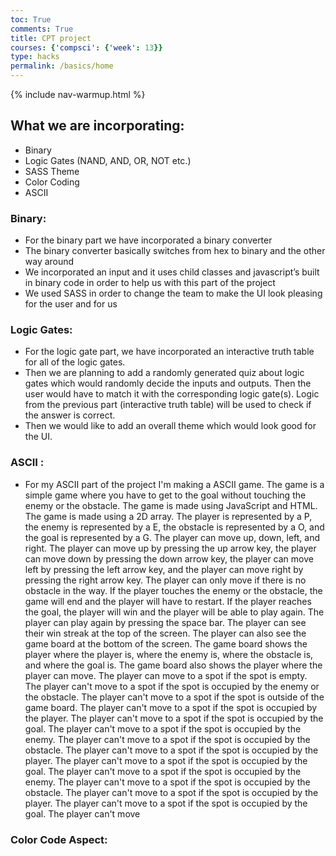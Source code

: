 ```yaml
---
toc: True
comments: True
title: CPT project
courses: {'compsci': {'week': 13}}
type: hacks
permalink: /basics/home
---
```

{% include nav-warmup.html %}

## What we are incorporating:

- Binary
- Logic Gates (NAND, AND, OR, NOT etc.)
- SASS Theme 
- Color Coding
- ASCII

### Binary:

- For the binary part we have incorporated a binary converter 
- The binary converter basically switches from hex to binary and the other way around
- We incorporated an input and it uses child classes and javascript’s built in binary code in order to help us with this part of the project
- We used SASS in order to change the team to make the UI look pleasing for the user and for us
	
### Logic Gates:
- For the logic gate part, we have incorporated an interactive truth table for all of the logic gates.
- Then we are planning to add a randomly generated quiz about logic gates which would randomly decide the inputs and outputs. Then the user would have to match it with the corresponding logic gate(s). Logic from the previous part (interactive truth table) will be used to check if the answer is correct.
- Then we would like to add an overall theme which would look good for the UI.

### ASCII :
- For my ASCII part of the project I'm making a ASCII game. The game is a simple game where you have to get to the goal without touching the enemy or the obstacle. The game is made using JavaScript and HTML. The game is made using a 2D array. The player is represented by a P, the enemy is represented by a E, the obstacle is represented by a O, and the goal is represented by a G. The player can move up, down, left, and right. The player can move up by pressing the up arrow key, the player can move down by pressing the down arrow key, the player can move left by pressing the left arrow key, and the player can move right by pressing the right arrow key. The player can only move if there is no obstacle in the way. If the player touches the enemy or the obstacle, the game will end and the player will have to restart. If the player reaches the goal, the player will win and the player will be able to play again. The player can play again by pressing the space bar. The player can see their win streak at the top of the screen. The player can also see the game board at the bottom of the screen. The game board shows the player where the player is, where the enemy is, where the obstacle is, and where the goal is. The game board also shows the player where the player can move. The player can move to a spot if the spot is empty. The player can't move to a spot if the spot is occupied by the enemy or the obstacle. The player can't move to a spot if the spot is outside of the game board. The player can't move to a spot if the spot is occupied by the player. The player can't move to a spot if the spot is occupied by the goal. The player can't move to a spot if the spot is occupied by the enemy. The player can't move to a spot if the spot is occupied by the obstacle. The player can't move to a spot if the spot is occupied by the player. The player can't move to a spot if the spot is occupied by the goal. The player can't move to a spot if the spot is occupied by the enemy. The player can't move to a spot if the spot is occupied by the obstacle. The player can't move to a spot if the spot is occupied by the player. The player can't move to a spot if the spot is occupied by the goal. The player can't move
  
### Color Code Aspect:


